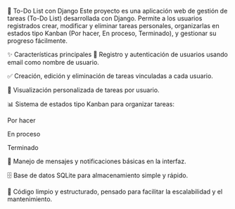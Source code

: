 📝 To-Do List con Django
Este proyecto es una aplicación web de gestión de tareas (To-Do List) desarrollada con Django. Permite a los usuarios registrados crear, modificar y eliminar tareas personales, organizarlas en estados tipo Kanban (Por hacer, En proceso, Terminado), y gestionar su progreso fácilmente.

✨ Características principales
🔐 Registro y autenticación de usuarios usando email como nombre de usuario.

✅ Creación, edición y eliminación de tareas vinculadas a cada usuario.

👤 Visualización personalizada de tareas por usuario.

📊 Sistema de estados tipo Kanban para organizar tareas:

Por hacer

En proceso

Terminado

💬 Manejo de mensajes y notificaciones básicas en la interfaz.

🗄️ Base de datos SQLite para almacenamiento simple y rápido.

🧱 Código limpio y estructurado, pensado para facilitar la escalabilidad y el mantenimiento.